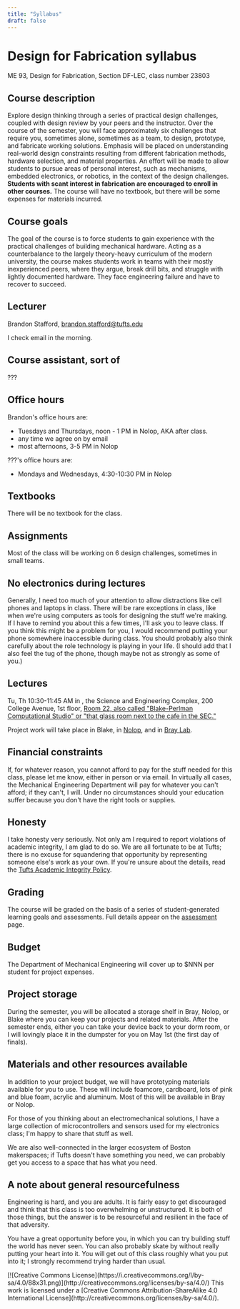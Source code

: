 ```yaml
---
title: "Syllabus"
draft: false
---
```


# Design for Fabrication syllabus

ME 93, Design for Fabrication, Section DF-LEC, class number 23803

## Course description

Explore design thinking through a series of practical design challenges, coupled with design review by your peers and the instructor. Over the course of the semester, you will face approximately six challenges that require you, sometimes alone, sometimes as a team, to design, prototype, and fabricate working solutions. Emphasis will be placed on understanding real-world design constraints resulting from different fabrication methods, hardware selection, and material properties. An effort will be made to allow students to pursue areas of personal interest, such as mechanisms, embedded electronics, or robotics, in the context of the design challenges. **Students with scant interest in fabrication are encouraged to enroll in other courses.** The course will have no textbook, but there will be some expenses for materials incurred.

## Course goals

The goal of the course is to force students to gain experience with the practical challenges of building mechanical hardware. Acting as a counterbalance to the largely theory-heavy curriculum of the modern university, the course makes students work in teams with their mostly inexperienced peers, where they argue, break drill bits, and struggle with lightly documented hardware. They face engineering failure and have to recover to succeed.

## Lecturer

Brandon Stafford, brandon.stafford@tufts.edu

I check email in the morning.

## Course assistant, sort of

???

## Office hours

Brandon's office hours are:

*   Tuesdays and Thursdays, noon - 1 PM in Nolop, AKA after class.
*   any time we agree on by email
*   most afternoons, 3-5 PM in Nolop

???'s office hours are:

*   Mondays and Wednesdays, 4:30-10:30 PM in Nolop

## Textbooks

There will be no textbook for the class.

## Assignments

Most of the class will be working on 6 design challenges, sometimes in small teams.

## No electronics during lectures

Generally, I need too much of your attention to allow distractions like cell phones and laptops in class. There will be rare exceptions in class, like when we're using computers as tools for designing the stuff we're making. If I have to remind you about this a few times, I'll ask you to leave class. If you think this might be a problem for you, I would recommend putting your phone somewhere inaccessible during class. You should probably also think carefully about the role technology is playing in your life. (I should add that I also feel the tug of the phone, though maybe not as strongly as some of you.)

## Lectures

Tu, Th 10:30-11:45 AM in [](http://campusmaps.tufts.edu/medford/#fid=205), the Science and Engineering Complex, 200 College Avenue, 1st floor, [Room 22, also called "Blake-Perlman Computational Studio" or "that glass room next to the cafe in the SEC."](http://engineering.tufts.edu/computing/facilities/blake)

Project work will take place in Blake, in [Nolop](https://nolop.org/), and in [Bray Lab](https://sites.tufts.edu/bray/).

## Financial constraints

If, for whatever reason, you cannot afford to pay for the stuff needed for this class, please let me know, either in person or via email. In virtually all cases, the Mechanical Engineering Department will pay for whatever you can't afford; if they can't, I will. Under no circumstances should your education suffer because you don't have the right tools or supplies.

## Honesty

I take honesty very seriously. Not only am I required to report violations of academic integrity, I am glad to do so. We are all fortunate to be at Tufts; there is no excuse for squandering that opportunity by representing someone else's work as your own. If you're unsure about the details, read the [Tufts Academic Integrity Policy](https://students.tufts.edu/student-affairs/student-life-policies/academic-integrity-policy).

## Grading

The course will be graded on the basis of a series of student-generated learning goals and assessments. Full details appear on the [assessment](/logistics/assessment) page.

## Budget

The Department of Mechanical Engineering will cover up to $NNN per student for project expenses.

## Project storage

During the semester, you will be allocated a storage shelf in Bray, Nolop, or Blake where you can keep your projects and related materials. After the semester ends, either you can take your device back to your dorm room, or I will lovingly place it in the dumpster for you on May 1st (the first day of finals).

## Materials and other resources available

In addition to your project budget, we will have prototyping materials available for you to use. These will include foamcore, cardboard, lots of pink and blue foam, acrylic and aluminum. Most of this will be available in Bray or Nolop.

For those of you thinking about an electromechanical solutions, I have a large collection of microcontrollers and sensors used for my electronics class; I'm happy to share that stuff as well.

We are also well-connected in the larger ecosystem of Boston makerspaces; if Tufts doesn't have something you need, we can probably get you access to a space that has what you need.

## A note about general resourcefulness

Engineering is hard, and you are adults. It is fairly easy to get discouraged and think that this class is too overwhelming or unstructured. It is both of those things, but the answer is to be resourceful and resilient in the face of that adversity.

You have a great opportunity before you, in which you can try building stuff the world has never seen. You can also probably skate by without really putting your heart into it. You will get out of this class roughly what you put into it; I strongly recommend trying harder than usual.

<footer>[![Creative Commons License](https://i.creativecommons.org/l/by-sa/4.0/88x31.png)](http://creativecommons.org/licenses/by-sa/4.0/)  
This work is licensed under a [Creative Commons Attribution-ShareAlike 4.0 International License](http://creativecommons.org/licenses/by-sa/4.0/).</footer>
